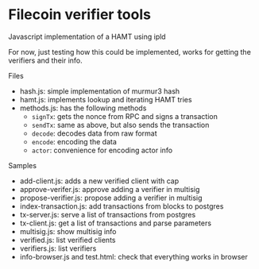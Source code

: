 # Filecoin verifier tools

Javascript implementation of a HAMT using ipld

For now, just testing how this could be implemented, works for getting the verifiers and their info.

Files
 * hash.js: simple implementation of murmur3 hash
 * hamt.js: implements lookup and iterating HAMT tries
 * methods.js: has the following methods
   * `signTx`: gets the nonce from RPC and signs a transaction
   * `sendTx`: same as above, but also sends the transaction
   * `decode`: decodes data from raw format
   * `encode`: encoding the data
   * `actor`: convenience for encoding actor info

Samples
 * add-client.js: adds a new verified client with cap
 * approve-verifer.js: approve adding a verifier in multisig
 * propose-verifier.js: propose adding a verifier in multisig
 * index-transaction.js: add transactions from blocks to postgres
 * tx-server.js: serve a list of transactions from postgres
 * tx-client.js: get a list of transactions and parse parameters
 * multisig.js: show multisig info
 * verified.js: list verified clients
 * verifiers.js: list verifiers
 * info-browser.js and test.html: check that everything works in browser
